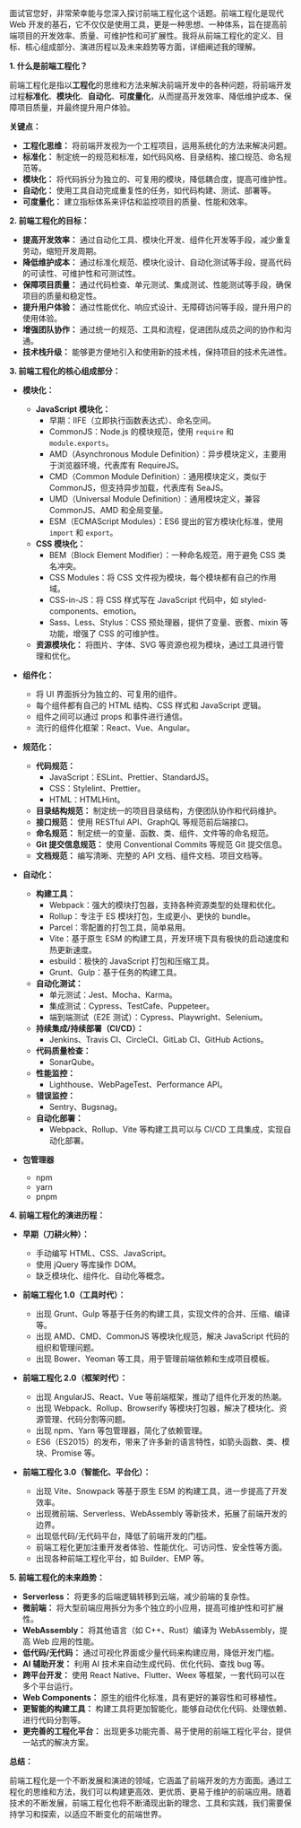 面试官您好，非常荣幸能与您深入探讨前端工程化这个话题。前端工程化是现代 Web 开发的基石，它不仅仅是使用工具，更是一种思想、一种体系，旨在提高前端项目的开发效率、质量、可维护性和可扩展性。我将从前端工程化的定义、目标、核心组成部分、演进历程以及未来趋势等方面，详细阐述我的理解。

**1. 什么是前端工程化？**

前端工程化是指以**工程化**的思维和方法来解决前端开发中的各种问题，将前端开发过程**标准化**、**模块化**、**自动化**、**可度量化**，从而提高开发效率、降低维护成本、保障项目质量，并最终提升用户体验。

**关键点：**

*   **工程化思维：** 将前端开发视为一个工程项目，运用系统化的方法来解决问题。
*   **标准化：** 制定统一的规范和标准，如代码风格、目录结构、接口规范、命名规范等。
*   **模块化：** 将代码拆分为独立的、可复用的模块，降低耦合度，提高可维护性。
*   **自动化：** 使用工具自动完成重复性的任务，如代码构建、测试、部署等。
*   **可度量化：** 建立指标体系来评估和监控项目的质量、性能和效率。

**2. 前端工程化的目标：**

*   **提高开发效率：** 通过自动化工具、模块化开发、组件化开发等手段，减少重复劳动，缩短开发周期。
*   **降低维护成本：** 通过标准化规范、模块化设计、自动化测试等手段，提高代码的可读性、可维护性和可测试性。
*   **保障项目质量：** 通过代码检查、单元测试、集成测试、性能测试等手段，确保项目的质量和稳定性。
*   **提升用户体验：** 通过性能优化、响应式设计、无障碍访问等手段，提升用户的使用体验。
*   **增强团队协作：** 通过统一的规范、工具和流程，促进团队成员之间的协作和沟通。
*   **技术栈升级：** 能够更方便地引入和使用新的技术栈，保持项目的技术先进性。

**3. 前端工程化的核心组成部分：**

*   **模块化：**
    *   **JavaScript 模块化：**
        *   早期：IIFE（立即执行函数表达式）、命名空间。
        *   CommonJS：Node.js 的模块规范，使用 `require` 和 `module.exports`。
        *   AMD（Asynchronous Module Definition）：异步模块定义，主要用于浏览器环境，代表库有 RequireJS。
        *   CMD（Common Module Definition）：通用模块定义，类似于 CommonJS，但支持异步加载，代表库有 SeaJS。
        *   UMD（Universal Module Definition）：通用模块定义，兼容 CommonJS、AMD 和全局变量。
        *   ESM（ECMAScript Modules）：ES6 提出的官方模块化标准，使用 `import` 和 `export`。
    *   **CSS 模块化：**
        *   BEM（Block Element Modifier）：一种命名规范，用于避免 CSS 类名冲突。
        *   CSS Modules：将 CSS 文件视为模块，每个模块都有自己的作用域。
        *   CSS-in-JS：将 CSS 样式写在 JavaScript 代码中，如 styled-components、emotion。
        *   Sass、Less、Stylus：CSS 预处理器，提供了变量、嵌套、mixin 等功能，增强了 CSS 的可维护性。
    *   **资源模块化：** 将图片、字体、SVG 等资源也视为模块，通过工具进行管理和优化。

*   **组件化：**
    *   将 UI 界面拆分为独立的、可复用的组件。
    *   每个组件都有自己的 HTML 结构、CSS 样式和 JavaScript 逻辑。
    *   组件之间可以通过 props 和事件进行通信。
    *   流行的组件化框架：React、Vue、Angular。

*   **规范化：**
    *   **代码规范：**
        *   JavaScript：ESLint、Prettier、StandardJS。
        *   CSS：Stylelint、Prettier。
        *   HTML：HTMLHint。
    *   **目录结构规范：** 制定统一的项目目录结构，方便团队协作和代码维护。
    *   **接口规范：** 使用 RESTful API、GraphQL 等规范前后端接口。
    *   **命名规范：** 制定统一的变量、函数、类、组件、文件等的命名规范。
    *   **Git 提交信息规范：** 使用 Conventional Commits 等规范 Git 提交信息。
    *   **文档规范：** 编写清晰、完整的 API 文档、组件文档、项目文档等。

*   **自动化：**
    *   **构建工具：**
        *   Webpack：强大的模块打包器，支持各种资源类型的处理和优化。
        *   Rollup：专注于 ES 模块打包，生成更小、更快的 bundle。
        *   Parcel：零配置的打包工具，简单易用。
        *   Vite：基于原生 ESM 的构建工具，开发环境下具有极快的启动速度和热更新速度。
        *   esbuild：极快的 JavaScript 打包和压缩工具。
        *   Grunt、Gulp：基于任务的构建工具。
    *   **自动化测试：**
        *   单元测试：Jest、Mocha、Karma。
        *   集成测试：Cypress、TestCafe、Puppeteer。
        *   端到端测试（E2E 测试）：Cypress、Playwright、Selenium。
    *   **持续集成/持续部署（CI/CD）：**
        *   Jenkins、Travis CI、CircleCI、GitLab CI、GitHub Actions。
    *   **代码质量检查：**
        *   SonarQube。
    *   **性能监控：**
        *   Lighthouse、WebPageTest、Performance API。
    *   **错误监控：**
        *   Sentry、Bugsnag。
    *   **自动化部署：**
        *   Webpack、Rollup、Vite 等构建工具可以与 CI/CD 工具集成，实现自动化部署。

* **包管理器**
    *   npm
    *   yarn
    *   pnpm

**4. 前端工程化的演进历程：**

*   **早期（刀耕火种）：**
    *   手动编写 HTML、CSS、JavaScript。
    *   使用 jQuery 等库操作 DOM。
    *   缺乏模块化、组件化、自动化等概念。

*   **前端工程化 1.0（工具时代）：**
    *   出现 Grunt、Gulp 等基于任务的构建工具，实现文件的合并、压缩、编译等。
    *   出现 AMD、CMD、CommonJS 等模块化规范，解决 JavaScript 代码的组织和管理问题。
    *   出现 Bower、Yeoman 等工具，用于管理前端依赖和生成项目模板。

*   **前端工程化 2.0（框架时代）：**
    *   出现 AngularJS、React、Vue 等前端框架，推动了组件化开发的热潮。
    *   出现 Webpack、Rollup、Browserify 等模块打包器，解决了模块化、资源管理、代码分割等问题。
    *   出现 npm、Yarn 等包管理器，简化了依赖管理。
    *   ES6（ES2015）的发布，带来了许多新的语言特性，如箭头函数、类、模块、Promise 等。

*   **前端工程化 3.0（智能化、平台化）：**
    *   出现 Vite、Snowpack 等基于原生 ESM 的构建工具，进一步提高了开发效率。
    *   出现微前端、Serverless、WebAssembly 等新技术，拓展了前端开发的边界。
    *   出现低代码/无代码平台，降低了前端开发的门槛。
    *   前端工程化更加注重开发者体验、性能优化、可访问性、安全性等方面。
    *   出现各种前端工程化平台，如 Builder、EMP 等。

**5. 前端工程化的未来趋势：**

*   **Serverless：** 将更多的后端逻辑转移到云端，减少前端的复杂性。
*   **微前端：** 将大型前端应用拆分为多个独立的小应用，提高可维护性和可扩展性。
*   **WebAssembly：** 将其他语言（如 C++、Rust）编译为 WebAssembly，提高 Web 应用的性能。
*   **低代码/无代码：** 通过可视化界面或少量代码来构建应用，降低开发门槛。
*   **AI 辅助开发：** 利用 AI 技术来自动生成代码、优化代码、查找 bug 等。
*   **跨平台开发：** 使用 React Native、Flutter、Weex 等框架，一套代码可以在多个平台运行。
*   **Web Components：** 原生的组件化标准，具有更好的兼容性和可移植性。
*   **更智能的构建工具：** 构建工具将更加智能化，能够自动优化代码、处理依赖、进行代码分割等。
*   **更完善的工程化平台：** 出现更多功能完善、易于使用的前端工程化平台，提供一站式的解决方案。

**总结：**

前端工程化是一个不断发展和演进的领域，它涵盖了前端开发的方方面面。通过工程化的思维和方法，我们可以构建更高效、更优质、更易于维护的前端应用。随着技术的不断发展，前端工程化也将不断涌现出新的理念、工具和实践，我们需要保持学习和探索，以适应不断变化的前端世界。
